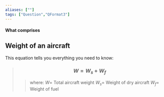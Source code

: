 ```yaml
---
aliases: [""]
tags: ["Question","QFormat3"]
---
```


#### What comprises
## Weight of an aircraft
This equation tells you everything you need to know:

> ### $$ W = W_s + W_f $$ 
>> where:
>> $W=$ Total aircraft weight 
>> $W_s=$ Weight of dry aircraft
>> $W_f=$ Weight of fuel